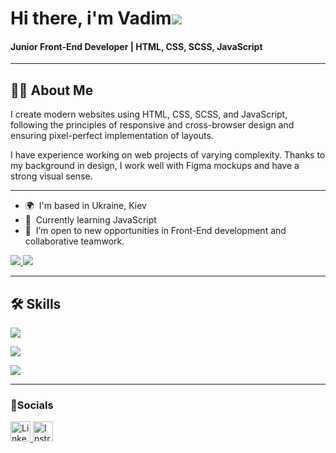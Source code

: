 Hi there, i'm Vadim![](https://user-images.githubusercontent.com/18350557/176309783-0785949b-9127-417c-8b55-ab5a4333674e.gif)
======================================================================================================================================

#### Junior Front-End Developer | HTML, CSS, SCSS, JavaScript

<hr/>

## 👨‍💻 About Me
I create modern websites using HTML, CSS, SCSS, and JavaScript, following the principles of responsive and cross-browser design and ensuring pixel-perfect implementation of layouts.

I have experience working on web projects of varying complexity. Thanks to my background in design, I work well with Figma mockups and have a strong visual sense.

<hr/>

* 🌍  I'm based in Ukraine, Kiev
* 🧠  Currently learning JavaScript
* 🤝  I’m open to new opportunities in Front-End development and collaborative teamwork.

<div align="left">
   <a href="mailto:wadyaua2.0@gmail.com" target="_blank" >
     <img src="https://img.shields.io/badge/Gmail-D14836?style=for-the-badge&logo=gmail&logoColor=white" />
  </a>
  <a href="https://spring-vertebra-c2c.notion.site/Hi-My-name-is-Vadim-Sheveyko-and-this-is-my-Portfolio-24356dd332b380c38f57e9a36f38f3fc?source=copy_link" target="_blank" >
     <img src="https://img.shields.io/badge/Portfolio-255E63?style=for-the-badge&logoColor=white" />
  </a>
</div>

<hr/>

## 🛠️ Skills


<p align="left">
   <a href="https://skillicons.dev">
   <img src="https://skillicons.dev/icons?i=vscode,html,css,sass,js,vite,git,github,notion" />
  </a>
</p>
<p align="left">
   <a href="https://skillicons.dev">
   <img src="https://skillicons.dev/icons?i=figma,ps,ai" />
  </a>
</p>
<p align="left">
   <a href="https://skillicons.dev">
   <img src="https://skillicons.dev/icons?i=windows,apple" />
  </a>
</p>

<hr/>

### 📱Socials

<p align="left"> <a href="https://www.linkedin.com/in/wadya-linked-ua" target="_blank" rel="noreferrer"> <picture> <source media="(prefers-color-scheme: dark)" srcset="https://raw.githubusercontent.com/danielcranney/readme-generator/main/public/icons/socials/linkedin-dark.svg" /> <source media="(prefers-color-scheme: light)" srcset="https://raw.githubusercontent.com/danielcranney/readme-generator/main/public/icons/socials/linkedin.svg" /> <img src="https://raw.githubusercontent.com/danielcranney/readme-generator/main/public/icons/socials/linkedin.svg" width="32" height="32" alt="LinkedIn" title="LinkedIn" /> </picture> </a>
 <a href="http://www.instagram.com/wadyaua" target="_blank" rel="noreferrer"> <picture> <source media="(prefers-color-scheme: dark)" srcset="https://raw.githubusercontent.com/danielcranney/readme-generator/main/public/icons/socials/instagram-dark.svg" /> <source media="(prefers-color-scheme: light)" srcset="https://raw.githubusercontent.com/danielcranney/readme-generator/main/public/icons/socials/instagram.svg" /> <img src="https://raw.githubusercontent.com/danielcranney/readme-generator/main/public/icons/socials/instagram.svg" width="32" height="32" alt="Instragram" title="Instragram" /> </p>
